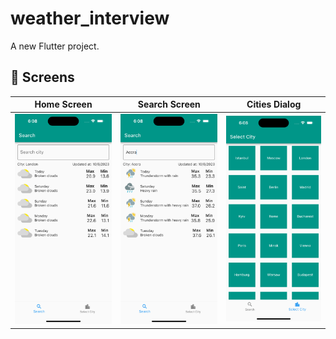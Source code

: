 # weather_interview

A new Flutter project.

## :iphone: Screens
 
Home Screen | Search Screen | Cities Dialog 
:--------------:|:--------------:|:---------------:|
![](./readme_files/home.png) | ![](./readme_files/search.png) | ![](./readme_files/select_city.png) |
